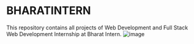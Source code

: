 # BHARATINTERN
This repository contains all projects of Web Development and Full Stack Web Development Internship at Bharat Intern.
![image](https://github.com/iam-priyanshu-sharma/BHARATINTERN/assets/77437944/fb108031-77f9-43bf-915f-6249089b5889)

